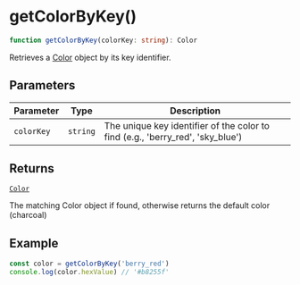 # getColorByKey()

```ts
function getColorByKey(colorKey: string): Color
```

Retrieves a [Color](../interfaces/Color.md) object by its key identifier.

## Parameters

| Parameter  | Type     | Description                                                                    |
| ---------- | -------- | ------------------------------------------------------------------------------ |
| `colorKey` | `string` | The unique key identifier of the color to find (e.g., 'berry_red', 'sky_blue') |

## Returns

[`Color`](../interfaces/Color.md)

The matching Color object if found, otherwise returns the default color (charcoal)

## Example

```typescript
const color = getColorByKey('berry_red')
console.log(color.hexValue) // '#b8255f'
```

